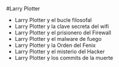 #Larry Plotter

* Larry Plotter y el bucle filosofal
* Larry Plotter y la clave secreta del wifi
* Larry Plotter y el prisionero del Firewall
* Larry Plotter y el malware de fuego
* Larry Plotter y la Orden del Fenix
* Larry Plotter y el misterio del Hacker
* Larry Plotter y los commits de la muerte